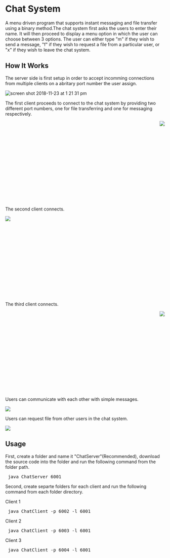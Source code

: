 # Chat System
A menu driven program that supports instant messaging and file transfer using a binary method.The chat system first asks the users to enter their name. It will then proceed to display a menu option in which the user can choose between 3 options. The user can either type "m" if they wish to send a message, "f" if they wish to request a file from a particular user, or "x" if they wish to leave the chat system.

<h2>How It Works</h2>
The server side is first setup in order to accept incomming connections from multiple clients on a abritary port number the user assign.
<br>

![screen shot 2018-11-23 at 1 21 31 pm](https://user-images.githubusercontent.com/37357578/48974586-d05b5180-f022-11e8-8ea6-a2b3bd717233.png)

<p>The first client proceeds to connect to the chat system by providing two different port numbers, one for file transferring and one for messaging respectively.</p>

<img align="right" src="https://user-images.githubusercontent.com/37357578/48974629-5a0b1f00-f023-11e8-8245-c9bd97f054f6.png">

<br><br><br><br><br><br><br><br><br><br><br><br><br><br><br><p>The second client connects.</p>
  
<img align="left" src="https://user-images.githubusercontent.com/37357578/48974638-bbcb8900-f023-11e8-88e1-4c0471ca0763.png">

<br><br><br><br><br><br><br><br><br><br><br><br><br><br><br><p>The third client connects.</p>

<img align="right" src="https://user-images.githubusercontent.com/37357578/48974650-21b81080-f024-11e8-88cb-bcfd39157227.png">

<br><br><br><br><br><br><br><br><br><br><br><br><br><br><br><p>Users can communicate with each other with simple messages.</p>

<img align="center" src="https://user-images.githubusercontent.com/37357578/48974653-5deb7100-f024-11e8-8afe-6704b933ff53.png">

<p>Users can request file from other users in the chat system.</p>

<img align="center" src="https://user-images.githubusercontent.com/37357578/48974671-a73bc080-f024-11e8-8ea7-0d111a52adc2.png">

<h2>Usage</h2>

<p>First, create a folder and name it "ChatServer"(Recommended), download the source code into the folder and run the following command from the folder path.</p>

<div><pre> java ChatServer 6001</pre></div>

<p>Second, create separte folders for each client and run the following command from each folder directory.</p>

<p>Client 1</p>

<div><pre> java ChatClient -p 6002 -l 6001</pre></div>

<p>Client 2</p>

<div><pre> java ChatClient -p 6003 -l 6001</pre></div>

<p>Client 3</p>

<div><pre> java ChatClient -p 6004 -l 6001</pre></div>

